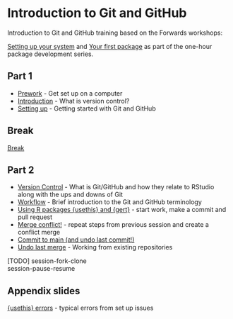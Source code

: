 
<!-- README.md is generated from README.Rmd. Please edit that file -->

# Introduction to Git and GitHub

<!-- badges: start -->
<!-- badges: end -->

Introduction to Git and GitHub training based on the Forwards workshops:

[Setting up your system](http://bit.ly/pkg-dev-2) and [Your first
package](http://bit.ly/pkg-dev-3) as part of the one-hour package
development series.

## Part 1

- [Prework](https://nhs-r-community.github.io/intro-git-github/session-prework.html#/title-slide) -
  Get set up on a computer  
- [Introduction](https://nhs-r-community.github.io/intro-git-github/session-intro.html#/title-slide) -
  What is version control?  
- [Setting
  up](https://nhs-r-community.github.io/intro-git-github/session-setup.html#/title-slide) -
  Getting started with Git and GitHub

## Break

[Break](https://nhs-r-community.github.io/intro-git-github/session-break-slide.html#/title-slide)

## Part 2

- [Version
  Control](https://nhs-r-community.github.io/intro-git-github/session-version-control.html#/title-slide) -
  What is Git/GitHub and how they relate to RStudio along with the ups
  and downs of Git  
- [Workflow](https://nhs-r-community.github.io/intro-git-github/session-version-workflow.html#/title-slide) -
  Brief introduction to the Git and GitHub terminology  
- [Using R packages {usethis} and
  {gert}](https://nhs-r-community.github.io/intro-git-github/session-usethis-gert.html#/title-slide) -
  start work, make a commit and pull request  
- [Merge
  conflict!](https://nhs-r-community.github.io/intro-git-github/session-conflict.html#/title-slide) -
  repeat steps from previous session and create a conflict merge  
- [Commit to main (and undo last
  commit!)](https://intro-git-github.nhsrcommunity.com/session-commit-main.html#/title-slide)
- [Undo last
  merge](https://intro-git-github.nhsrcommunity.com/session-undo-commit.html#/title-slide) -
  Working from existing repositories

\[TODO\] session-fork-clone  
session-pause-resume

## Appendix slides

[{usethis}
errors](https://nhs-r-community.github.io/intro-git-github/session-usethis-errors.html#/title-slide) -
typical errors from set up issues
